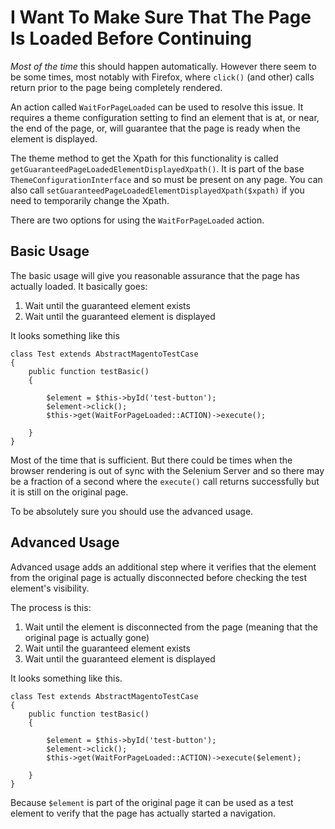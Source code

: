 # I Want To Make Sure That The Page Is Loaded Before Continuing

*Most of the time* this should happen automatically.  However there seem to be some times, most notably with Firefox, where `click()` (and other) calls return prior to the page being completely rendered.

An action called `WaitForPageLoaded` can be used to resolve this issue. It requires a theme configuration setting to find an element that is at, or near, the end of the page, or, will guarantee that the page is ready when the element is displayed.

The theme method to get the Xpath for this functionality is called `getGuaranteedPageLoadedElementDisplayedXpath()`.  It is part of the base `ThemeConfigurationInterface` and so must be present on any page.  You can also call `setGuaranteedPageLoadedElementDisplayedXpath($xpath)` if you need to temporarily change the Xpath.

 There are two options for using the `WaitForPageLoaded` action.

 ## Basic Usage

 The basic usage will give you reasonable assurance that the page has actually loaded.  It basically goes:

1. Wait until the guaranteed element exists
2. Wait until the guaranteed element is displayed

It looks something like this

```
class Test extends AbstractMagentoTestCase
{
    public function testBasic()
    {

        $element = $this->byId('test-button');
        $element->click();
        $this->get(WaitForPageLoaded::ACTION)->execute();

    }
}
```

Most of the time that is sufficient.  But there could be times when the browser rendering is out of sync with the Selenium Server and so there may be a fraction of a second where the `execute()` call returns successfully but it is still on the original page.

To be absolutely sure you should use the advanced usage.

## Advanced Usage

Advanced usage adds an additional step where it verifies that the element from the original page is actually disconnected before checking the test element's visibility.

The process is this:

1. Wait until the element is disconnected from the page (meaning that the original page is actually gone)
2. Wait until the guaranteed element exists
3. Wait until the guaranteed element is displayed

It looks something like this.

```
class Test extends AbstractMagentoTestCase
{
    public function testBasic()
    {

        $element = $this->byId('test-button');
        $element->click();
        $this->get(WaitForPageLoaded::ACTION)->execute($element);

    }
}
```

Because `$element` is part of the original page it can be used as a test element to verify that the page has actually started a navigation.